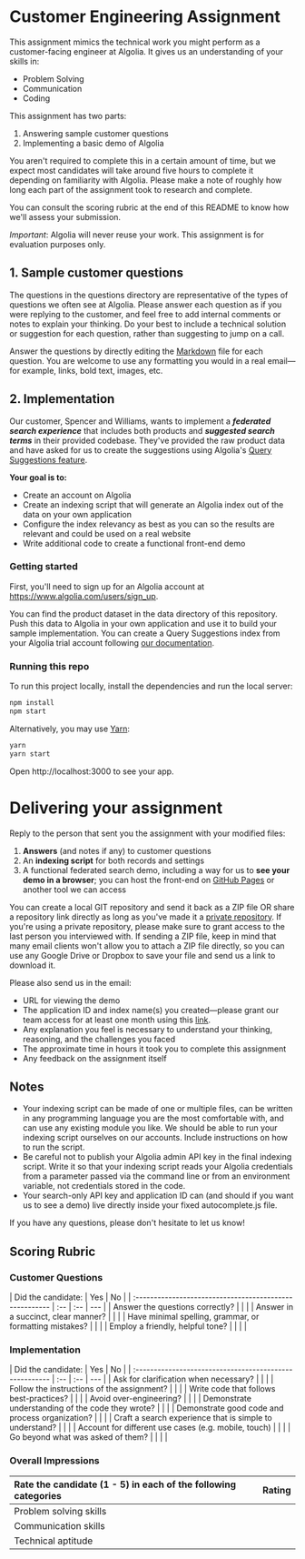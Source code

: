 # Customer Engineering Assignment

This assignment mimics the technical work you might perform as a customer-facing engineer at Algolia. It gives us an understanding of your skills in:

- Problem Solving
- Communication
- Coding

This assignment has two parts:

1. Answering sample customer questions
2. Implementing a basic demo of Algolia

You aren't required to complete this in a certain amount of time, but we expect most candidates will take around five hours to complete it depending on familiarity with Algolia. Please make a note of roughly how long each part of the assignment took to research and complete.

You can consult the scoring rubric at the end of this README to know how we'll assess your submission.

_Important_: Algolia will never reuse your work. This assignment is for evaluation purposes only.

## 1. Sample customer questions

The questions in the questions directory are representative of the types of questions we often see at Algolia. Please answer each question as if you were replying to the customer, and feel free to add internal comments or notes to explain your thinking. Do your best to include a technical solution or suggestion for each question, rather than suggesting to jump on a call.

Answer the questions by directly editing the [Markdown](https://github.com/adam-p/markdown-here/wiki/Markdown-Cheatsheet) file for each question. You are welcome to use any formatting you would in a real email—for example, links, bold text, images, etc.

## 2. Implementation

Our customer, Spencer and Williams, wants to implement a **_federated search experience_** that includes both products and **_suggested search terms_** in their provided codebase. They've provided the raw product data and have asked for us to create the suggestions using Algolia's [Query Suggestions feature](https://www.algolia.com/doc/guides/building-search-ui/ui-and-ux-patterns/query-suggestions/js/).

**Your goal is to:**

- Create an account on Algolia
- Create an indexing script that will generate an Algolia index out of the data on your own application
- Configure the index relevancy as best as you can so the results are relevant and could be used on a real website
- Write additional code to create a functional front-end demo

### Getting started

First, you'll need to sign up for an Algolia account at https://www.algolia.com/users/sign_up.

You can find the product dataset in the data directory of this repository. Push this data to Algolia in your own application and use it to build your sample implementation. You can create a Query Suggestions index from your Algolia trial account following [our documentation](https://www.algolia.com/doc/).

### Running this repo

To run this project locally, install the dependencies and run the local server:

```sh
npm install
npm start
```

Alternatively, you may use [Yarn](https://http://yarnpkg.com/):

```sh
yarn
yarn start
```

Open http://localhost:3000 to see your app.

# Delivering your assignment

Reply to the person that sent you the assignment with your modified files:

1. **Answers** (and notes if any) to customer questions
2. An **indexing script** for both records and settings
3. A functional federated search demo, including a way for us to **see your demo in a browser**; you can host the front-end on [GitHub Pages](https://pages.github.com/) or another tool we can access

You can create a local GIT repository and send it back as a ZIP file OR share a repository link directly as long as you've made it a [private repository](https://docs.github.com/en/github/administering-a-repository/managing-repository-settings/setting-repository-visibility#making-a-repository-private). If you're using a private repository, please make sure to grant access to the last person you interviewed with. If sending a ZIP file, keep in mind that many email clients won't allow you to attach a ZIP file directly, so you can use any Google Drive or Dropbox to save your file and send us a link to download it.

Please also send us in the email:

- URL for viewing the demo
- The application ID and index name(s) you created—please grant our team access for at least one month using this [link](https://www.algolia.com/account/support).
- Any explanation you feel is necessary to understand your thinking, reasoning, and the challenges you faced
- The approximate time in hours it took you to complete this assignment
- Any feedback on the assignment itself

## Notes

- Your indexing script can be made of one or multiple files, can be written in any programming language you are the most comfortable with, and can use any existing module you like. We should be able to run your indexing script ourselves on our accounts. Include instructions on how to run the script.
- Be careful not to publish your Algolia admin API key in the final indexing script. Write it so that your indexing script reads your Algolia credentials from a parameter passed via the command line or from an environment variable, not credentials stored in the code.
- Your search-only API key and application ID can (and should if you want us to see a demo) live directly inside your fixed autocomplete.js file.

If you have any questions, please don't hesitate to let us know!

## Scoring Rubric

### Customer Questions

| Did the candidate:                                      | Yes | No  |
| :------------------------------------------------------ | :-- | :-- | --- |
| Answer the questions correctly?                         |     |     |
| Answer in a succinct, clear manner?                     |     |     |
| Have minimal spelling, grammar, or formatting mistakes? |     |     |
| Employ a friendly, helpful tone?                        |     |     |     |

### Implementation

| Did the candidate:                                      | Yes | No  |
| :------------------------------------------------------ | :-- | :-- | --- |
| Ask for clarification when necessary?                   |     |     |
| Follow the instructions of the assignment?              |     |     |
| Write code that follows best-practices?                 |     |     |
| Avoid over-engineering?                                 |     |     |
| Demonstrate understanding of the code they wrote?       |     |     |
| Demonstrate good code and process organization?         |     |     |
| Craft a search experience that is simple to understand? |     |     |
| Account for different use cases (e.g. mobile, touch)    |     |     |
| Go beyond what was asked of them?                       |     |     |     |

### Overall Impressions

| Rate the candidate (1 - 5) in each of the following categories | Rating |
| :------------------------------------------------------------- | :----- |
| Problem solving skills                                         |        |
| Communication skills                                           |        |
| Technical aptitude                                             |        |
